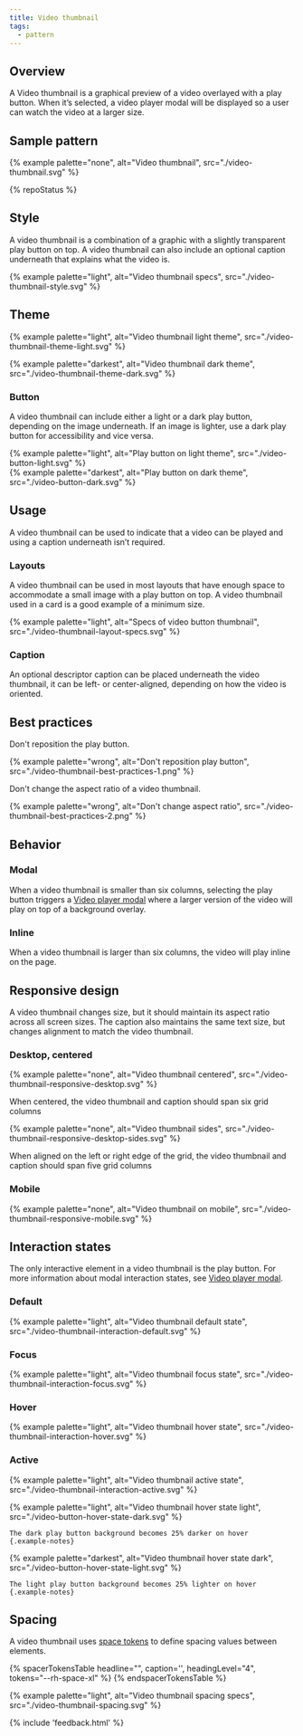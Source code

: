 ```yaml
---
title: Video thumbnail
tags:
  - pattern
---
```


## Overview

A Video thumbnail is a graphical preview of a video overlayed with a play button. When it’s selected, a video player modal will be displayed so a user can watch the video at a larger size.

## Sample pattern
{% example palette="none",
           alt="Video thumbnail",
           src="./video-thumbnail.svg" %}

{% repoStatus %}

## Style

A video thumbnail is a combination of a graphic with a slightly transparent play button on top. A video thumbnail can also include an optional caption underneath that explains what the video is.

{% example palette="light",
           alt="Video thumbnail specs",
           src="./video-thumbnail-style.svg" %}

## Theme
{% example palette="light",
           alt="Video thumbnail light theme",
           src="./video-thumbnail-theme-light.svg" %}
           
{% example palette="darkest",
           alt="Video thumbnail dark theme",
           src="./video-thumbnail-theme-dark.svg" %}

### Button

A video thumbnail can include either a light or a dark play button, depending on the image underneath. If an image is lighter, use a dark play button for accessibility and vice versa.

<div class="multi-column--min-300-wide"><div>
    {% example palette="light",
              alt="Play button on light theme",
              src="./video-button-light.svg" %}
  </div><div>
    {% example palette="darkest",
              alt="Play button on dark theme",
              src="./video-button-dark.svg" %}
</div></div>

## Usage

A video thumbnail can be used to indicate that a video can be played and using a caption underneath isn’t required.

### Layouts

A video thumbnail can be used in most layouts that have enough space to accommodate a small image with a play button on top. A video thumbnail used in a card is a good example of a minimum size.

{% example palette="light",
           alt="Specs of video button thumbnail",
           src="./video-thumbnail-layout-specs.svg" %}

### Caption

An optional descriptor caption can be placed underneath the video thumbnail, it can be left- or center-aligned, depending on how the video is oriented.

## Best practices

Don't reposition the play button.

{% example palette="wrong",
           alt="Don't reposition play button",
           src="./video-thumbnail-best-practices-1.png" %}

Don't change the aspect ratio of a video thumbnail.

{% example palette="wrong",
           alt="Don't change aspect ratio",
           src="./video-thumbnail-best-practices-2.png" %}

## Behavior

### Modal

When a video thumbnail is smaller than six columns, selecting the play button triggers a [Video player modal](../modal) where a larger version of the video will play on top of a background overlay.

### Inline

When a video thumbnail is larger than six columns, the video will play inline on the page.

## Responsive design

A video thumbnail changes size, but it should maintain its aspect ratio across all screen sizes. The caption also maintains the same text size, but changes alignment to match the video thumbnail.

### Desktop, centered

{% example palette="none",
           alt="Video thumbnail centered",
           src="./video-thumbnail-responsive-desktop.svg" %}

When centered, the video thumbnail and caption should span six grid columns

{% example palette="none",
           alt="Video thumbnail sides",
           src="./video-thumbnail-responsive-desktop-sides.svg" %}

When aligned on the left or right edge of the grid, the video thumbnail and caption should span five grid columns

### Mobile

{% example palette="none",
           alt="Video thumbnail on mobile",
           src="./video-thumbnail-responsive-mobile.svg" %}

## Interaction states

The only interactive element in a video thumbnail is the play button. For more information about modal interaction states, see [Video player modal](../modal).

### Default
{% example palette="light",
           alt="Video thumbnail default state",
           src="./video-thumbnail-interaction-default.svg" %}

### Focus
{% example palette="light",
           alt="Video thumbnail focus state",
           src="./video-thumbnail-interaction-focus.svg" %}

### Hover
{% example palette="light",
           alt="Video thumbnail hover state",
           src="./video-thumbnail-interaction-hover.svg" %}

### Active
{% example palette="light",
           alt="Video thumbnail active state",
           src="./video-thumbnail-interaction-active.svg" %}

<div class="multi-column--min-300-wide"><div>
    {% example palette="light",
              alt="Video thumbnail hover state light",
              src="./video-button-hover-state-dark.svg" %}

    The dark play button background becomes 25% darker on hover
    {.example-notes}
</div><div>
    {% example palette="darkest",
              alt="Video thumbnail hover state dark",
              src="./video-button-hover-state-light.svg" %}

    The light play button background becomes 25% lighter on hover
    {.example-notes}
</div></div>

## Spacing

A video thumbnail uses [space tokens](/tokens/space/) to define spacing 
values between elements.

{% spacerTokensTable 
  headline="",
  caption='',
  headingLevel="4",
  tokens="--rh-space-xl" %}
{% endspacerTokensTable %}

{% example palette="light",
           alt="Video thumbnail spacing specs",
           src="./video-thumbnail-spacing.svg" %}

{% include 'feedback.html' %}